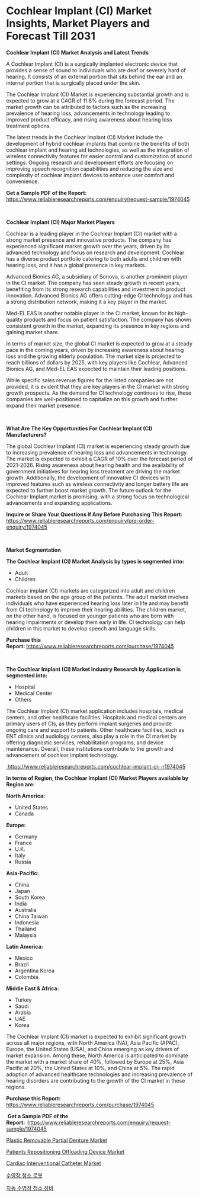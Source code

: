 <p><h1>Cochlear Implant (CI) Market Insights, Market Players and Forecast Till 2031</h1></p><p><strong>Cochlear Implant (CI) Market Analysis and Latest Trends</strong></p>
<p><p>A Cochlear Implant (CI) is a surgically implanted electronic device that provides a sense of sound to individuals who are deaf or severely hard of hearing. It consists of an external portion that sits behind the ear and an internal portion that is surgically placed under the skin.</p><p>The Cochlear Implant (CI) Market is experiencing substantial growth and is expected to grow at a CAGR of 11.8% during the forecast period. The market growth can be attributed to factors such as the increasing prevalence of hearing loss, advancements in technology leading to improved product efficacy, and rising awareness about hearing loss treatment options.</p><p>The latest trends in the Cochlear Implant (CI) Market include the development of hybrid cochlear implants that combine the benefits of both cochlear implant and hearing aid technologies, as well as the integration of wireless connectivity features for easier control and customization of sound settings. Ongoing research and development efforts are focusing on improving speech recognition capabilities and reducing the size and complexity of cochlear implant devices to enhance user comfort and convenience.</p></p>
<p><strong>Get a Sample PDF of the Report:&nbsp;</strong> <a href="https://www.reliableresearchreports.com/enquiry/request-sample/1974045">https://www.reliableresearchreports.com/enquiry/request-sample/1974045</a></p>
<p>&nbsp;</p>
<p><strong>Cochlear Implant (CI) Major Market Players</strong></p>
<p><p>Cochlear is a leading player in the Cochlear Implant (CI) market with a strong market presence and innovative products. The company has experienced significant market growth over the years, driven by its advanced technology and focus on research and development. Cochlear has a diverse product portfolio catering to both adults and children with hearing loss, and it has a global presence in key markets.</p><p>Advanced Bionics AG, a subsidiary of Sonova, is another prominent player in the CI market. The company has seen steady growth in recent years, benefiting from its strong research capabilities and investment in product innovation. Advanced Bionics AG offers cutting-edge CI technology and has a strong distribution network, making it a key player in the market.</p><p>Med-EL EAS is another notable player in the CI market, known for its high-quality products and focus on patient satisfaction. The company has shown consistent growth in the market, expanding its presence in key regions and gaining market share.</p><p>In terms of market size, the global CI market is expected to grow at a steady pace in the coming years, driven by increasing awareness about hearing loss and the growing elderly population. The market size is projected to reach billions of dollars by 2025, with key players like Cochlear, Advanced Bionics AG, and Med-EL EAS expected to maintain their leading positions.</p><p>While specific sales revenue figures for the listed companies are not provided, it is evident that they are key players in the CI market with strong growth prospects. As the demand for CI technology continues to rise, these companies are well-positioned to capitalize on this growth and further expand their market presence.</p></p>
<p>&nbsp;</p>
<p><strong>What Are The Key Opportunities For Cochlear Implant (CI) Manufacturers?</strong></p>
<p><p>The global Cochlear Implant (CI) market is experiencing steady growth due to increasing prevalence of hearing loss and advancements in technology. The market is expected to exhibit a CAGR of 10% over the forecast period of 2021-2026. Rising awareness about hearing health and the availability of government initiatives for hearing loss treatment are driving the market growth. Additionally, the development of innovative CI devices with improved features such as wireless connectivity and longer battery life are expected to further boost market growth. The future outlook for the Cochlear Implant market is promising, with a strong focus on technological advancements and expanding applications.</p></p>
<p><strong>Inquire or Share Your Questions If Any Before Purchasing This Report:</strong> <a href="https://www.reliableresearchreports.com/enquiry/pre-order-enquiry/1974045">https://www.reliableresearchreports.com/enquiry/pre-order-enquiry/1974045</a></p>
<p>&nbsp;</p>
<p><strong>Market Segmentation</strong></p>
<p><strong>The Cochlear Implant (CI) Market Analysis by types is segmented into:</strong></p>
<p><ul><li>Adult</li><li>Children</li></ul></p>
<p><p>Cochlear implant (CI) markets are categorized into adult and children markets based on the age group of the patients. The adult market involves individuals who have experienced hearing loss later in life and may benefit from CI technology to improve their hearing abilities. The children market, on the other hand, is focused on younger patients who are born with hearing impairments or develop them early in life. CI technology can help children in this market to develop speech and language skills.</p></p>
<p><strong>Purchase this Report:&nbsp;</strong><a href="https://www.reliableresearchreports.com/purchase/1974045">https://www.reliableresearchreports.com/purchase/1974045</a></p>
<p>&nbsp;</p>
<p><strong>The Cochlear Implant (CI) Market Industry Research by Application is segmented into:</strong></p>
<p><ul><li>Hospital</li><li>Medical Center</li><li>Others</li></ul></p>
<p><p>The Cochlear Implant (CI) market application includes hospitals, medical centers, and other healthcare facilities. Hospitals and medical centers are primary users of CIs, as they perform implant surgeries and provide ongoing care and support to patients. Other healthcare facilities, such as ENT clinics and audiology centers, also play a role in the CI market by offering diagnostic services, rehabilitation programs, and device maintenance. Overall, these institutions contribute to the growth and advancement of cochlear implant technology.</p></p>
<p><a href="https://www.reliableresearchreports.com/cochlear-implant-ci--r1974045">&nbsp;https://www.reliableresearchreports.com/cochlear-implant-ci--r1974045</a></p>
<p><strong>In terms of Region, the Cochlear Implant (CI) Market Players available by Region are:</strong></p>
<p>
    <p> <strong> North America: </strong>
        <ul>
            <li>United States</li>
            <li>Canada</li>
        </ul>
        </p> 
    <p> <strong> Europe: </strong>
        <ul>
            <li>Germany</li>
            <li>France</li>
            <li>U.K.</li>
            <li>Italy</li>
            <li>Russia</li>
        </ul>
        </p> 
    <p> <strong> Asia-Pacific: </strong>
        <ul>
            <li>China</li>
            <li>Japan</li>
            <li>South Korea</li>
            <li>India</li>
            <li>Australia</li>
            <li>China Taiwan</li>
            <li>Indonesia</li>
            <li>Thailand</li>
            <li>Malaysia</li>
        </ul>
        </p> 
    <p> <strong> Latin America: </strong>
        <ul>
            <li>Mexico</li>
            <li>Brazil</li>
            <li>Argentina Korea</li>
            <li>Colombia</li>
        </ul>
        </p> 
    <p> <strong> Middle East & Africa: </strong>
        <ul>
            <li>Turkey</li>
            <li>Saudi</li>
            <li>Arabia</li>
            <li>UAE</li>
            <li>Korea</li>
        </ul>
    </p>
    </p>
<p><p>The Cochlear Implant (CI) market is expected to exhibit significant growth across all major regions, with North America (NA), Asia Pacific (APAC), Europe, the United States (USA), and China emerging as key drivers of market expansion. Among these, North America is anticipated to dominate the market with a market share of 40%, followed by Europe at 25%, Asia Pacific at 20%, the United States at 10%, and China at 5%. The rapid adoption of advanced healthcare technologies and increasing prevalence of hearing disorders are contributing to the growth of the CI market in these regions.</p></p>
<p><strong>Purchase this Report: </strong><a href="https://www.reliableresearchreports.com/purchase/1974045">https://www.reliableresearchreports.com/purchase/1974045</a></p>
<p>&nbsp;<strong>Get a Sample PDF of the Report:&nbsp;&nbsp;</strong><a href="https://www.reliableresearchreports.com/enquiry/request-sample/1974045">https://www.reliableresearchreports.com/enquiry/request-sample/1974045</a></p>
<p><strong></strong></p>
<p><p><a href="https://github.com/AdrianaPaucek2023/Market-Research-Report-List-2/blob/main/plastic-removable-partial-denture-market.md">Plastic Removable Partial Denture Market</a></p><p><a href="https://github.com/lorenzaSchmeler/Market-Research-Report-List-2/blob/main/patients-repositioning-offloading-device-market.md">Patients Repositioning Offloading Device Market</a></p><p><a href="https://github.com/maesanjaya8/Market-Research-Report-List-1/blob/main/cardiac-interventional-catheter-market.md">Cardiac Interventional Catheter Market</a></p><p><a href="https://github.com/jimahmed0511/Market-Research-Report-List-2/blob/main/811965577255.md">수영장 청소 로봇</a></p><p><a href="https://github.com/ahmadrevanz10/Market-Research-Report-List-2/blob/main/479746177256.md">자동 수영장 청소 장비</a></p></p>